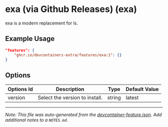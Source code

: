 
# exa (via Github Releases) (exa)

exa is a modern replacement for ls.

## Example Usage

```json
"features": {
    "ghcr.io/devcontainers-extra/features/exa:1": {}
}
```

## Options

| Options Id | Description | Type | Default Value |
|-----|-----|-----|-----|
| version | Select the version to install. | string | latest |



---

_Note: This file was auto-generated from the [devcontainer-feature.json](devcontainer-feature.json).  Add additional notes to a `NOTES.md`._
